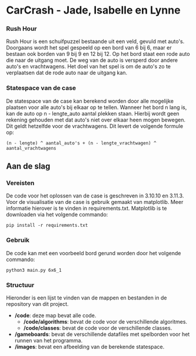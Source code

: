 # CarCrash - Jade, Isabelle en Lynne

### Rush Hour

Rush Hour is een schuifpuzzel bestaande uit een veld, gevuld met auto's. Doorgaans wordt het spel gespeeld op een bord van 6 bij 6, maar er bestaan ook borden van 9 bij 9 en 12 bij 12. Op het bord staat een rode auto die naar de uitgang moet. De weg van de auto is versperd door andere auto's en vrachtwagens. Het doel van het spel is om de auto's zo te verplaatsen dat de rode auto naar de uitgang kan.

### Statespace van de case
De statespace van de case kan berekend worden door alle mogelijke plaatsen voor alle auto's bij elkaar op te tellen. Wanneer het bord n lang is, kan de auto op n - lengte_auto aantal plekken staan. Hierbij wordt geen rekening gehouden met dat auto's niet over elkaar heen mogen bewegen. Dit geldt hetzelfde voor de vrachtwagens. Dit levert de volgende formule op:

```
(n - lengte) ^ aantal_auto's + (n - lengte_vrachtwagen) ^ aantal_vrachtwagens
```

## Aan de slag

### Vereisten

De code voor het oplossen van de case is geschreven in 3.10.10 en 3.11.3. Voor de visualisatie van de case is gebruik gemaakt van matplotlib. Meer informatie hierover is te vinden in requirements.txt. Matplotlib is te downloaden via het volgende commando:

```
pip install -r requirements.txt
``` 

### Gebruik

De code kan met een voorbeeld bord gerund worden door het volgende commando: 

```
python3 main.py 6x6_1
```

### Structuur

Hieronder is een lijst te vinden van de mappen en bestanden in de repository van dit project.
- **/code**: deze map bevat alle code.
    - **/code/algorithms**: bevat de code voor de verschillende algoritmes.
    - **/code/classes**: bevat de code voor de verschillende classes.
- **/gameboards**: bevat de verschillende datafiles met spelborden voor het runnen van het programma.
- **/images**: bevat een afbeelding van de berekende statespace.